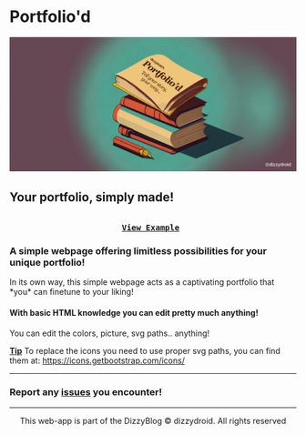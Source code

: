 # Portfolio'd
<div id="header" align="left">
 <img src="assets/portfoliod.png">
</div>

## Your portfolio, simply made!

<pre align = "center"> <b> 
<a href="https://dizzydroid.github.io/portoliod">View Example</a> </b>
</pre>

### A simple webpage offering limitless possibilities for your unique portfolio!
<p align="center"> 
  <kbd>
    <a href=""<img src="assets/main.gif">
  </a>
  </kbd>
</p>
In its own way, this simple webpage acts as a captivating portfolio that *you* can finetune to your liking!

#### With basic HTML knowledge you can edit pretty much anything!

<p align="center"> 
  <kbd>
    <a href=""<img src="assets/code.gif">
  </a>
  </kbd>
</p>
You can edit the colors, picture, svg paths.. anything!

<ins>**Tip**</ins> To replace the icons you need to use proper svg paths, you can find them at: https://icons.getbootstrap.com/icons/ 
______________________________________
### Report any <a href = "https://github.com/dizzydroid/Wallster/issues"><b>issues</b></a> you encounter!
___________________________________________________________

<p align="center"> This web-app is part of the DizzyBlog © dizzydroid. All rights reserved </p>


